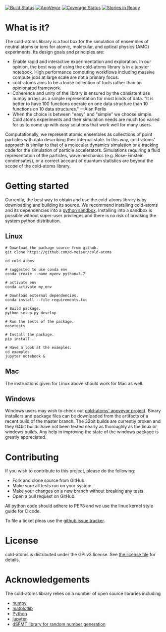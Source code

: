 [![Build Status](https://travis-ci.org/d-meiser/cold-atoms.svg?branch=master)](https://travis-ci.org/d-meiser/cold-atoms)
[![AppVeyor](https://img.shields.io/appveyor/ci/d-meiser/cold-atoms.svg)](https://ci.appveyor.com/project/d-meiser/cold-atoms/history)
[![Coverage Status](https://coveralls.io/repos/github/d-meiser/cold-atoms/badge.svg?branch=master)](https://coveralls.io/github/d-meiser/cold-atoms?branch=master)
[![Stories in Ready](https://badge.waffle.io/d-meiser/cold-atoms.png?label=ready&title=Ready)](https://waffle.io/d-meiser/cold-atoms)

# What is it?

The cold-atoms library is a tool box for the simulation of ensembles of neutral
atoms or ions for atomic, molecular, and optical physics (AMO) experiments. Its
design goals and principles are:

- Enable rapid and interactive experimentation and exploration. In our opinion,
  the best way of using the cold-atoms library is in a jupyter notebook. High
  performance computing workflows including massive compute jobs at large scale
  are not a primary focus.
- cold-atoms aims to be a loose collection of tools rather than an opinionated
  framework.
- Coherence and unity of the library is ensured by the consistent use numpy
  arrays as a simple representation for most kinds of data. "It is better to
  have 100 functions operate on one data structure than 10 functions on 10 data
  structures." —Alan Perlis
- When the choice is between "easy" and "simple" we choose simple. Cold atoms
  experiments and their simulation needs are much too varied for us to come up
  with easy solutions that work well for many users.

Computationally, we represent atomic ensembles as collections of point
particles with data describing their internal state. In this way, cold-atoms'
approach is similar to that of a molecular dynamics simulation or a tracking
code for the simulation of particle accelerators. Simulations requiring a fluid
representation of the particles, wave mechanics (e.g. Bose-Einstein
condensates), or a correct account of quantum statistics are beyond the scope of
the cold-atoms library.


# Getting started

Currently, the best way to obtain and use the cold-atoms library is by
downloading and building its source. We recommend installing cold-atoms and its
dependencies into a [python sandbox](https://virtualenv.pypa.io/en/stable/).
Installing into a sandbox is possible without super-user privileges and there is
no risk of breaking the system python distribution.


## Linux

```shell
# Download the package source from github.
git clone https://github.com/d-meiser/cold-atoms

cd cold-atoms

# suggested to use conda env 
conda create --name myenv python=3.7

# activate env 
conda activate my_env

# Download external dependencies.
conda install --file requirements.txt

# Build package.
python setup.py develop

# Run the tests of the package.
nosetests

# Install the package.
pip install .

# Have a look at the examples.
cd examples
jupyter notebook &
```


## Mac

The instructions given for Linux above should work for Mac as well.


## Windows

Windows users may wish to check
out
[cold-atoms' appveyor project](https://ci.appveyor.com/project/d-meiser/cold-atoms).
Binary installers and package files can be downloaded from the artifacts of a
recent build of the master branch. The 32bit builds are currently broken and
they 64bit builds have not been tested nearly as thoroughly as the linux or
windows builds. Any help in improving the state of the windows package is
greatly appreciated.


# Contributing

If you wish to contribute to this project, please do the following:

- Fork and clone source from GitHub.
- Make sure all tests run on your system.
- Make your changes on a new branch without breaking any tests.
- Open a pull request on GitHub.

All python code should adhere to PEP8 and we use the linux kernel style guide
for C code.

To file a ticket pleas use
the [github issue tracker](https://github.com/d-meiser/cold-atoms/issues).


# License

cold-atoms is distributed under the GPLv3 license.
See [the license file](LICENSE) for details.


# Acknowledgements

The cold-atoms library relies on a number of open source libraries including

* [numpy](http://www.numpy.org/)
* [matplotlib](https://matplotlib.org/)
* [Python](http://www.python.org/)
* [jupyter](http://jupyter.org)
* [dSFMT library for random number generation](http://www.math.sci.hiroshima-u.ac.jp/~m-mat/MT/SFMT/)

